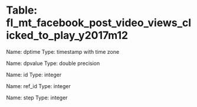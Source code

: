 Table: fl_mt_facebook_post_video_views_clicked_to_play_y2017m12
===============================================================

Name: dptime
Type: timestamp with time zone

Name: dpvalue
Type: double precision

Name: id
Type: integer

Name: ref_id
Type: integer

Name: step
Type: integer

